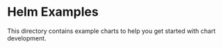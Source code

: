 # Helm Examples

This directory contains example charts to help you get started with
chart development.
